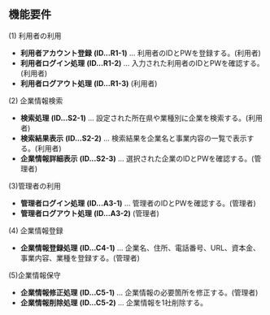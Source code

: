 ## 機能要件

(1) 利用者の利用

- **利用者アカウント登録** **(ID...R1-1)** ... 利用者のIDとPWを登録する。(利用者)
- **利用者ログイン処理** **(ID...R1-2)** ... 入力された利用者のIDとPWを確認する。(利用者)
- **利用者ログアウト処理** **(ID...R1-3)** (利用者)

(2) 企業情報検索

- **検索処理** **(ID...S2-1)** ... 設定された所在県や業種別に企業を検索する。(利用者)
- **検索結果表示** **(ID...S2-2)** ... 検索結果を企業名と事業内容の一覧で表示する。(利用者)
- **企業情報詳細表示** **(ID...S2-3)** ... 選択された企業のIDとPWを確認する。(管理者)

(3)管理者の利用
- **管理者ログイン処理** **(ID...A3-1)** ... 管理者のIDとPWを確認する。(管理者)
- **管理者ログアウト処理** **(ID...A3-2)** (管理者)
 
(4) 企業情報登録
- **企業情報登録処理** **(ID...C4-1)** ... 企業名、住所、電話番号、URL、資本金、事業内容、業種を登録する。(管理者)
  
(5)企業情報保守
- **企業情報修正処理** **(ID...C5-1)** ... 企業情報の必要箇所を修正する。(管理者)
- **企業情報削除処理** **(ID...C5-2)** ... 企業情報を1社削除する。